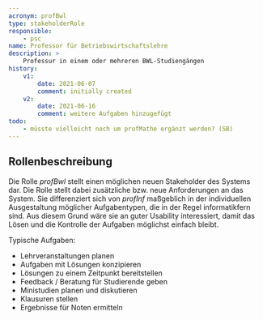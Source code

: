 ```yaml
---
acronym: profBwl
type: stakeholderRole
responsible: 
    - psc
name: Professor für Betriebswirtschaftslehre
description: >
    Professur in einem oder mehreren BWL-Studiengängen
history:
    v1:
        date: 2021-06-07
        comment: initially created
    v2:
        date: 2021-06-16
        comment: weitere Aufgaben hinzugefügt
todo:     
    - müsste vielleicht noch um profMathe ergänzt werden? (SB)         
---
```


## Rollenbeschreibung

Die Rolle _profBwl_ stellt einen möglichen neuen Stakeholder des Systems dar. Die Rolle stellt dabei zusätzliche bzw. neue Anforderungen an das System. Sie differenziert sich von _profInf_ maßgeblich in der individuellen Ausgestaltung möglicher Aufgabentypen, die in der Regel informatikfern sind. Aus diesem Grund wäre sie an guter Usability interessiert, damit das Lösen und die Kontrolle der Aufgaben möglichst einfach bleibt. 

Typische Aufgaben:

* Lehrveranstaltungen planen
* Aufgaben mit Lösungen konzipieren
* Lösungen zu einem Zeitpunkt bereitstellen
* Feedback / Beratung für Studierende geben
* Ministudien planen und diskutieren
* Klausuren stellen
* Ergebnisse für Noten ermitteln
